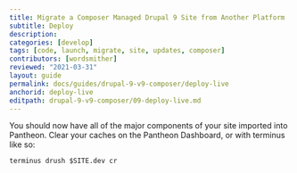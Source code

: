 ```yaml
---
title: Migrate a Composer Managed Drupal 9 Site from Another Platform
subtitle: Deploy
description: 
categories: [develop]
tags: [code, launch, migrate, site, updates, composer]
contributors: [wordsmither]
reviewed: "2021-03-31"
layout: guide
permalink: docs/guides/drupal-9-v9-composer/deploy-live
anchorid: deploy-live
editpath: drupal-9-v9-composer/09-deploy-live.md
---
```

You should now have all of the major components of your site imported into Pantheon. Clear your caches on the Pantheon Dashboard, or with terminus like so:

  ```bash{promptUser: user}
  terminus drush $SITE.dev cr
  ```

<Partial file="drupal-9/launch-using-launch.md" />